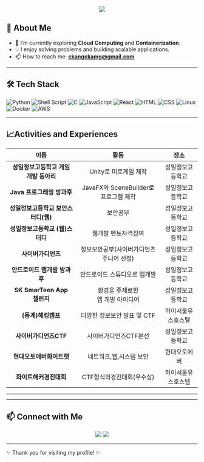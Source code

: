<p align="center">
  <img src="https://git-profile-readme-banner.vercel.app/api/python?username=wngh1212&bg=black&fill=yellow&txt=Welcome%20to%20My%20GitHub%20!">
</p>

## 🚀 About Me
- 🌱 I’m currently exploring **Cloud Computing** and **Containerization**.
- 💡 I enjoy solving problems and building scalable applications.
- 📫 How to reach me: **ckangckamg@gmail.com**

---

## 🛠️ Tech Stack
<p align="">
  <img src="https://img.shields.io/badge/Python-3776AB?style=for-the-badge&logo=python&logoColor=white" alt="Python" />
  <img src="https://img.shields.io/badge/Shell_Script-4EAA25?style=for-the-badge&logo=gnu-bash&logoColor=white" alt="Shell Script" />
  <img src="https://img.shields.io/badge/C-A8B9CC?style=for-the-badge&logo=c&logoColor=white" alt="C" />
  <img src="https://img.shields.io/badge/JavaScript-F7DF1E?style=for-the-badge&logo=javascript&logoColor=black" alt="JavaScript" />
  <img src="https://img.shields.io/badge/React-61DAFB?style=for-the-badge&logo=react&logoColor=black" alt="React" />
  <img src="https://img.shields.io/badge/HTML-E34F26?style=for-the-badge&logo=html5&logoColor=white" alt="HTML" />
  <img src="https://img.shields.io/badge/CSS-1572B6?style=for-the-badge&logo=css3&logoColor=white" alt="CSS" />
  <img src="https://img.shields.io/badge/Linux-FCC624?style=for-the-badge&logo=linux&logoColor=black" alt="Linux" />
  <img src="https://img.shields.io/badge/Docker-2496ED?style=for-the-badge&logo=docker&logoColor=white" alt="Docker" />
  <img src="https://img.shields.io/badge/AWS-232F3E?style=for-the-badge&logo=amazonaws&logoColor=white" alt="AWS" />
</p>

---

## 📈Activities and Experiences
| **이름** | **활동** | **장소** |
|:--------:|:--------:|:--------:|
| **성일정보고등학교 게임 개발 동아리** | Unity로 미로게임 제작| 성일정보고등학교 |
| **Java 프로그래밍 방과후** | JavaFX와 SceneBuilder로 프로그램 제작 | 성일정보고등학교 |
| **성일정보고등학교 보안스터디(웹)** | 보안공부 | 성일정보고등학교|
| **성일정보고등학교 (웹)스터디** | 웹개발 멘토자격참여 |성일정보고등학교|
| **사이버가디언즈** | 정보보안공부(사이버가디언즈 주니어 선정) |성일정보고등학교|
| **안드로이드 앱개발 방과후**  |안드로이드 스튜디오로 앱개발 | 성일정보고등학교 |
| **SK SmarTeen App<br>챌린지**  |환경을 주제로한 <br>앱 개발 아이디어 | 성일정보고등학교 |
| **(동계)해킹캠프**  |다양한 정보보안 발표 및 CTF | 하이서울유스호스텥 |
| **사이버가디언즈CTF**  |사이버가디언즈CTF본선 | 성일정보고등학교 |
| **현대오토에버화이트햇**  |네트워크,웹,시스템 보안| 현대오토에버 |
| **화이트해커경진대회**  |CTF형식의경진대회(우수상)| 하이서울유스호스텔 |  

---
<!--
## 🌟 Featured Projects
### 🖥️ [Project Name](#)
- **Description:** Brief description of the project.
- **Tech Stack:** Python, React, Docker
- 🔗 [Repository Link](#)

### 🌐 [Another Project](#)
- **Description:** Brief description of the project.
- **Tech Stack:** JavaScript, AWS, Linux
- 🔗 [Repository Link](#)
-->

---

## 📫 Connect with Me
<p align="center">
  <a href="mailto:ckangckamg@gmail.com"><img src="https://img.shields.io/badge/Email-D14836?style=for-the-badge&logo=gmail&logoColor=white"/></a>
  <a href="https://linkedin.com/in/JuhoKang"><img src="https://img.shields.io/badge/LinkedIn-0077B5?style=for-the-badge&logo=linkedin&logoColor=white"/></a>
</p>

---

<p align="">✨ Thank you for visiting my profile! ✨</p>


